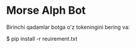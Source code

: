 # Morse Alph Bot
Birinchi qadamlar botga o'z tokeningini bering va:

  $ pip install -r reuirement.txt
